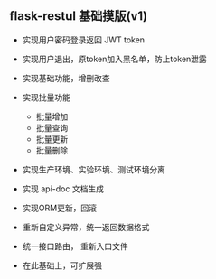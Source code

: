 ## flask-restul 基础摸版(v1)

- 实现用户密码登录返回 JWT token
- 实现用户退出，原token加入黑名单，防止token泄露
- 实现基础功能，增删改查
- 实现批量功能
  - 批量增加
  - 批量查询
  - 批量更新
  - 批量删除

- 实现生产环境、实验环境、测试环境分离
- 实现 api-doc 文档生成
- 实现ORM更新，回滚
- 重新自定义异常，统一返回数据格式
- 统一接口路由， 重新入口文件
- 在此基础上，可扩展强
